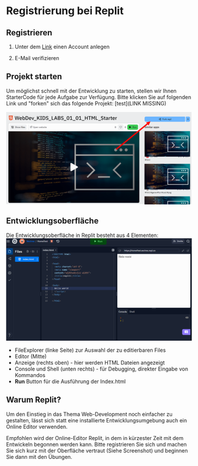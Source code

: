 # Registrierung bei Replit

## Registrieren 

1. Unter dem  [Link](https://replit.com/signup?from=landing) einen Account anlegen 

2. E-Mail verifizieren

## Projekt starten

Um möglichst schnell mit der Entwicklung zu starten, stellen wir Ihnen StarterCode für jede Aufgabe zur Verfügung.
Bitte klicken Sie auf folgenden Link und "forken" sich das folgende Projekt:
[test](LINK MISSING)

![img.png](img/fork_me.png)



## Entwicklungsoberfläche

Die Entwicklungsoberfläche in Replit besteht aus 4 Elementen:
![img.png](img/replit_IDE.png)

- FileExplorer (linke Seite) zur Auswahl der zu editierbaren Files
- Editor (Mitte)
- Anzeige (rechts oben) - hier werden HTML Dateien angezeigt
- Console und Shell (unten rechts) - für Debugging, direkter Eingabe von Kommandos
- **Run** Button für die Ausführung der Index.html


## Warum Replit?

Um den Einstieg in das Thema Web-Development noch einfacher zu gestalten, lässt sich statt eine installierte Entwicklungsumgebung auch
ein Online Editor verwenden.

Empfohlen wird der Online-Editor Replit, in dem in kürzester Zeit mit dem Entwickeln begonnen werden kann.
Bitte registrieren Sie sich und machen Sie sich kurz mit der Oberfläche vertraut (Siehe Screenshot) und beginnen Sie dann mit den Übungen.
